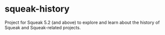 # squeak-history
Project for Squeak 5.2 (and above) to explore and learn about the history of Squeak and Squeak-related projects.
